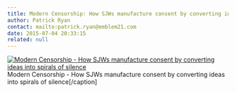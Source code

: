 ```yaml
---
title: Modern Censorship: How SJWs manufacture consent by converting ideas into spirals of silence
author: Patrick Ryan
contact: mailto:patrick.ryan@emblem21.com
date: 2015-07-04 20:33:15
related: null
---
```


[![Modern Censorship - How SJWs manufacture consent by converting ideas into spirals of silence](/images/Modern-Censorship-How-SJWs-manufacture-consent-by-converting-ideas-into-spirals-of-silence.png)](/images/Modern-Censorship-How-SJWs-manufacture-consent-by-converting-ideas-into-spirals-of-silence.png) Modern Censorship - How SJWs manufacture consent by converting ideas into spirals of silence[/caption]